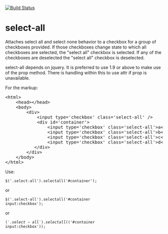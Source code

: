 [![Build Status](https://travis-ci.org/jacobboland/select-all.png)](https://travis-ci.org/jacobboland/select-all)

select-all
==========

Attaches select all and select none behavior to a checkbox for a group of checkboxes provided. If those checkboxes change state to which all checkboxes are selected, the "select all" checkbox is selected. If any of the checkboxes are deselected the "select all" checkbox is deselected.

select-all depends on jquery. It is preferred to use 1.9 or above to make use of the prop method. There is handling within this to use attr if prop is unavailable.

For the markup:

<!-- language: lang-html -->
<pre>
&lt;html&gt;
    &lt;head&gt;&lt;/head&gt;
    &lt;body&gt;
        &lt;div&gt;
            &lt;input type='checkbox' class='select-all' /&gt;
            &lt;div id='container'&gt;
                &lt;input type='checkbox' class='select-all'&gt;a&lt;/input&gt;
                &lt;input type='checkbox' class='select-all'&gt;b&lt;/input&gt;
                &lt;input type='checkbox' class='select-all'&gt;c&lt;/input&gt;
                &lt;input type='checkbox' class='select-all'&gt;d&lt;/input&gt;
           &lt;/div&gt;
        &lt;/div&gt;
    &lt;/body&gt;
&lt;/html&gt;
</pre>

Use:

<!-- language: lang-js -->
<code>$('.select-all').selectall('#container');</code>

or

<code>$('.select-all').selectall('#container input:checkbox');</code>

or

<code>$('.select-all').selectall($('#container input:checkbox'));</code>
